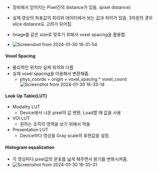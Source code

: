 
- 장비에서 얻어지는 Pixel간의 distance가 있음. (pixel distance)
- 실제 영상의 좌표값의 취리와 데이터에서 보는 값과 차이가 있음.
	3차원의 경우 slice distance도 고려가 되어짐.

- Image를 같은 size로 맞추기 위해서 voxel spacing을 활용함.
- ![Screenshot from 2024-01-30 16-31-54](https://github.com/minyoungci/MedicalVideo/assets/80457917/25507f74-fbd7-46f4-bc8d-626c1fcfcb21)

#### Voxel Spacing

- 물리적인 위치라 실제 위치와 다름 
- 실제 voxel spacing을 이용해서 변환해줌.
	- phys_coords = origin + voxel_spacing * voxel_coord
![Screenshot from 2024-01-30 16-33-14](https://github.com/minyoungci/MedicalVideo/assets/80457917/9b8c2100-34f1-4d27-ab93-0a09c5959d8c)

#### Look Up Table(LUT)
- Modality LUT
	- Device에서 나온 pixel의 값 변환, Load할 때 값을 사용
- VOI LUT 
	- 원하는 조직의 영역을 보기 위해서 적용
- Presentation LUT
	- Device마다 영상을 Gray scale의 표현값을 설정. 

#### Histogram equalization
- 각 영상마다 pixel값의 분포를 넓게 해주면서 밝기를 변화시켜줌.
- ![Screenshot from 2024-01-30 16-35-31](https://github.com/minyoungci/MedicalVideo/assets/80457917/c621ea20-fb0f-4ec7-bd7f-8b21a1735baf)

